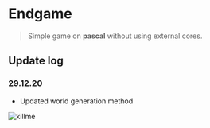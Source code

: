 # Endgame
> Simple game on **pascal** without using external cores.

## Update log

### 29.12.20
- Updated world generation method

![killme](https://sun9-54.userapi.com/impf/c-qYN7lKe0h0fzBoNgMkSnCXqi65zXlEppTPvg/jijRHoSaDBk.jpg?size=805x337&quality=96&proxy=1&sign=fd3e6ba3189385e615985643ea732d61&type=album)
